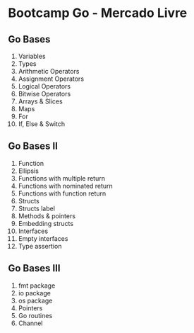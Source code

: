 # Bootcamp Go - Mercado Livre


## Go Bases
1.  Variables
2.  Types
3.  Arithmetic Operators
4.  Assignment Operators
5.  Logical Operators
6.  Bitwise Operators
7.  Arrays & Slices
8.  Maps
9.  For
10. If, Else & Switch

## Go Bases II
1. Function
2. Ellipsis
3. Functions with multiple return
4. Functions with nominated return
5. Functions with function return
6. Structs
7. Structs label
8. Methods & pointers
9. Embedding structs
10. Interfaces
11. Empty interfaces
12. Type assertion

## Go Bases III
1. fmt package
2. io package
3. os package
4. Pointers
5. Go routines
6. Channel
